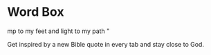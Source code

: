 # Word Box
mp to my feet and light to my path "

Get inspired by a new Bible quote in every tab and stay close to God.
